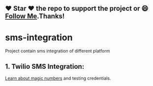 
## :heart: Star :heart: the repo to support the project or :smile:[Follow Me](https://github.com/harsh6768).Thanks!


# sms-integration
Project contain sms integration of different platform

## 1. Twilio SMS Integration:
      
 [Learn about magic numbers](https://www.twilio.com/blog/2018/04/twilio-test-credentials-magic-numbers.html) and testing credentials. 

